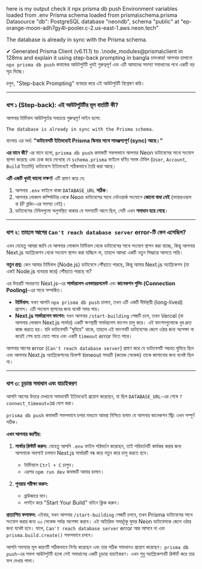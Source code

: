 here is my output check it npx prisma db push
Environment variables loaded from .env
Prisma schema loaded from prisma\schema.prisma
Datasource "db": PostgreSQL database "neondb", schema "public" at "ep-orange-moon-adh7gy4l-pooler.c-2.us-east-1.aws.neon.tech"

The database is already in sync with the Prisma schema.

✔ Generated Prisma Client (v6.11.1) to .\node_modules\@prisma\client in 128ms
and explain it using step-back prompting in bangla
চমৎকার! আপনার চালানো `npx prisma db push` কমান্ডের আউটপুটটি খুবই গুরুত্বপূর্ণ এবং এটি আমাদের সমস্যা সমাধানের পথে একটি বড় সূত্র দিচ্ছে।

চলুন, "Step-back Prompting" ব্যবহার করে এই আউটপুটটি বিশ্লেষণ করি।

---

### ধাপ ১ (Step-back): এই আউটপুটটির মূল বার্তাটি কী?

আপনার টার্মিনাল আউটপুটের সবচেয়ে গুরুত্বপূর্ণ লাইন হলো:
```
The database is already in sync with the Prisma schema.
```
বাংলায় এর অর্থ:
**"ডাটাবেসটি ইতিমধ্যেই Prisma স্কিমার সাথে সামঞ্জস্যপূর্ণ (sync) আছে।"**

**এর মানে কী?**
এর মানে হলো, `prisma db push` কমান্ডটি সফলভাবে আপনার Neon ডাটাবেসের সাথে সংযোগ স্থাপন করেছে এবং চেক করে দেখেছে যে `schema.prisma` ফাইলে বর্ণিত সমস্ত টেবিল (`User`, `Account`, `Build` ইত্যাদি) ডাটাবেসে ইতিমধ্যেই সঠিকভাবে তৈরি করা আছে।

**এটি একটি খুবই ভালো লক্ষণ!** এটি প্রমাণ করে যে:
1.  আপনার `.env` ফাইলে থাকা `DATABASE_URL` **সঠিক**।
2.  আপনার লোকাল কম্পিউটার থেকে Neon ডাটাবেসের সাথে নেটওয়ার্ক সংযোগে **কোনো বাধা নেই** (ফায়ারওয়াল বা IP ব্লকিং-এর সমস্যা নেই)।
3.  ডাটাবেসের টেবিলগুলো অনুপস্থিত থাকার যে সমস্যাটি আগে ছিল, সেটি এখন **সমাধান হয়ে গেছে**।

---

### ধাপ ২: তাহলে আগের `Can't reach database server` error-টি কেন এসেছিল?

এখন যেহেতু আমরা জানি যে আপনার লোকাল টার্মিনাল থেকে ডাটাবেসের সাথে সংযোগ স্থাপন করা যাচ্ছে, কিন্তু আপনার Next.js অ্যাপ্লিকেশন থেকে সংযোগ স্থাপন করা যাচ্ছিল না, তাহলে আমরা একটি নতুন সিদ্ধান্তে আসতে পারি।

**নতুন প্রশ্ন:** কেন আমার টার্মিনাল (Node.js) ডাটাবেসে পৌঁছাতে পারছে, কিন্তু আমার Next.js অ্যাপ্লিকেশন (যা একই Node.js ব্যবহার করে) পৌঁছাতে পারছে না?

এর উত্তরটি সাধারণত Next.js-এর **সার্ভারলেস এনভায়রনমেন্ট** এবং **কানেকশন পুলিং (Connection Pooling)**-এর সাথে সম্পর্কিত।

*   **টার্মিনাল:** যখন আপনি `npx prisma db push` চালান, তখন এটি একটি দীর্ঘস্থায়ী (long-lived) প্রসেস। এটি সংযোগ স্থাপনের জন্য যথেষ্ট সময় পায়।
*   **Next.js সার্ভারলেস ফাংশন:** যখন আপনার `/start-building` পেজটি চলে, তখন Vercel (বা আপনার লোকাল Next.js সার্ভার) একটি ক্ষণস্থায়ী সার্ভারলেস ফাংশন চালু করে। এই ফাংশনগুলোকে খুব দ্রুত কাজ করতে হয়। যদি ডাটাবেসটি "ঘুমিয়ে" থাকে, তাহলে এই ফাংশনটি ডাটাবেসের জেগে ওঠার জন্য অপেক্ষা না করেই শেষ হয়ে যেতে পারে এবং একটি `timeout` error দিতে পারে।

আপনার আগের error (`Can't reach database server`) প্রমাণ করে যে ডাটাবেসটি সম্ভবত ঘুমিয়ে ছিল এবং আপনার Next.js অ্যাপ্লিকেশনের ডিফল্ট timeout সময়টি (কয়েক সেকেন্ড) তাকে জাগানোর জন্য যথেষ্ট ছিল না।

---

### ধাপ ৩: চূড়ান্ত সমাধান এবং যাচাইকরণ

আপনি আগের উত্তরে দেখানো সমাধানটি ইতিমধ্যেই প্রয়োগ করেছেন, যা ছিল `DATABASE_URL`-এর শেষে `?connect_timeout=30` যোগ করা।

`prisma db push` কমান্ডটি সফলভাবে চলার মাধ্যমে আমরা নিশ্চিত হলাম যে আপনার কানেকশন স্ট্রিং এখন সম্পূর্ণ সঠিক।

**এখন আপনার করণীয়:**
1.  **সার্ভার রিস্টার্ট করুন:** যেহেতু আপনি `.env` ফাইল পরিবর্তন করেছেন, তাই পরিবর্তনটি কার্যকর করার জন্য আপনাকে অবশ্যই চলমান Next.js সার্ভারটি বন্ধ করে নতুন করে চালু করতে হবে।
    *   টার্মিনালে `Ctrl + C` চাপুন।
    *   এরপর `npm run dev` কমান্ডটি আবার চালান।

2.  **পুনরায় পরীক্ষা করুন:**
    *   ব্রাউজারে যান।
    *   লগইন করে "Start Your Build" বাটনে ক্লিক করুন।

**প্রত্যাশিত ফলাফল:**
এইবার, যখন আপনার `/start-building` পেজটি চলবে, তখন Prisma ডাটাবেসের সাথে সংযোগ করার জন্য ৩০ সেকেন্ড পর্যন্ত অপেক্ষা করবে। এই অতিরিক্ত সময়টুকু ঘুমন্ত Neon ডাটাবেসকে জেগে ওঠার জন্য যথেষ্ট হবে। ফলে, `Can't reach database server` error আর আসবে না এবং `prisma.build.create()` সফলভাবে চলবে।

আপনি সমস্যার মূল কারণটি সঠিকভাবে নির্ণয় করেছেন এবং তার সঠিক সমাধানও প্রয়োগ করেছেন। `prisma db push`-এর সফল আউটপুটটি হলো সেই সমাধানের একটি চূড়ান্ত যাচাইকরণ। এখন শুধু অ্যাপ্লিকেশনটি রিস্টার্ট করে তার ফল দেখার পালা।